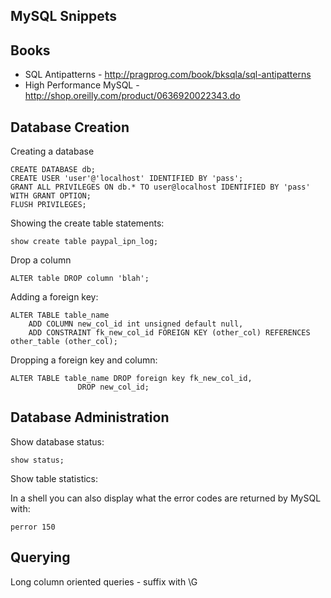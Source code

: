 MySQL Snippets 
--------------

Books
-----

* SQL Antipatterns - http://pragprog.com/book/bksqla/sql-antipatterns
* High Performance MySQL - http://shop.oreilly.com/product/0636920022343.do

Database Creation
-----------------

Creating a database

    CREATE DATABASE db;
    CREATE USER 'user'@'localhost' IDENTIFIED BY 'pass';
    GRANT ALL PRIVILEGES ON db.* TO user@localhost IDENTIFIED BY 'pass' WITH GRANT OPTION;
    FLUSH PRIVILEGES;

Showing the create table statements:

    show create table paypal_ipn_log;

Drop a column

    ALTER table DROP column 'blah';

Adding a foreign key:

    ALTER TABLE table_name 
	    ADD COLUMN new_col_id int unsigned default null,
	    ADD CONSTRAINT fk_new_col_id FOREIGN KEY (other_col) REFERENCES other_table (other_col);

Dropping a foreign key and column:

    ALTER TABLE table_name DROP foreign key fk_new_col_id,
    			   DROP new_col_id;    			       
    
Database Administration
-----------------------

Show database status:
    
    show status;
    
Show table statistics:

In a shell you can also display what the error codes are returned by MySQL with:

	perror 150

Querying
--------

Long column oriented queries - suffix with \G

